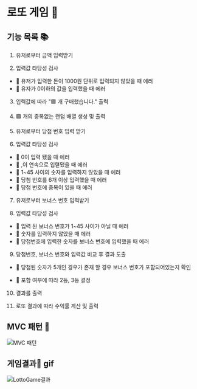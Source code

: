 # 로또 게임 🎱

## 기능 목록 📚

1. 유저로부터 금액 입력받기

2. 입력값 타당성 검사

- 🚨 유저가 입력한 돈이 1000원 단위로 입력되지 않았을 때 에러
- 🚨 유자가 0이하의 값을 입력했을 때 에러

3. 입력값에 따라 "🟪 개 구매했습니다." 출력

4. 🟪 개의 중복없는 랜덤 배열 생성 및 출력

5. 유저로부터 당첨 번호 입력 받기

6. 입력값 타당성 검사

- 🚨 0이 입력 됐을 때 에러
- 🚨 ,이 연속으로 입렫됐을 때 에러
- 🚨 1~45 사이의 숫자를 입력하지 않았을 때 에러
- 🚨 당첨 번호를 6개 이상 입력했을 때 에러
- 🚨 당첨 번호에 중복이 있을 때 에러

7. 유저로부터 보너스 번호 입력받기

8. 입력값 타당성 검사

- 🚨 입력 된 보너스 번호가 1~45 사이가 아닐 때 에러
- 🚨 숫자를 입력하지 않았을 때 에러
- 🚨 당첨번호에 입력한 숫자를 보너스 번호에 입력했을 때 에러

9. 당첨번호, 보너스 번호와 입력값 비교 후 결과 도출

- 🚨 당첨된 숫자가 5개인 경우가 존재 할 경우 보너스 번호가 포함되어있는지 확인

- 🚨 포함 여부에 따라 2등, 3등 결정

10. 결과를 출력

11. 로또 결과에 따라 수익률 계산 및 출력

## MVC 패턴 🧩

![MVC 패턴](../img/LottoGame.MVC%ED%8C%A8%ED%84%B4.png)

## 게임결과🎱 gif

![LottoGame결과](../img/LorroGameResult.gif)
